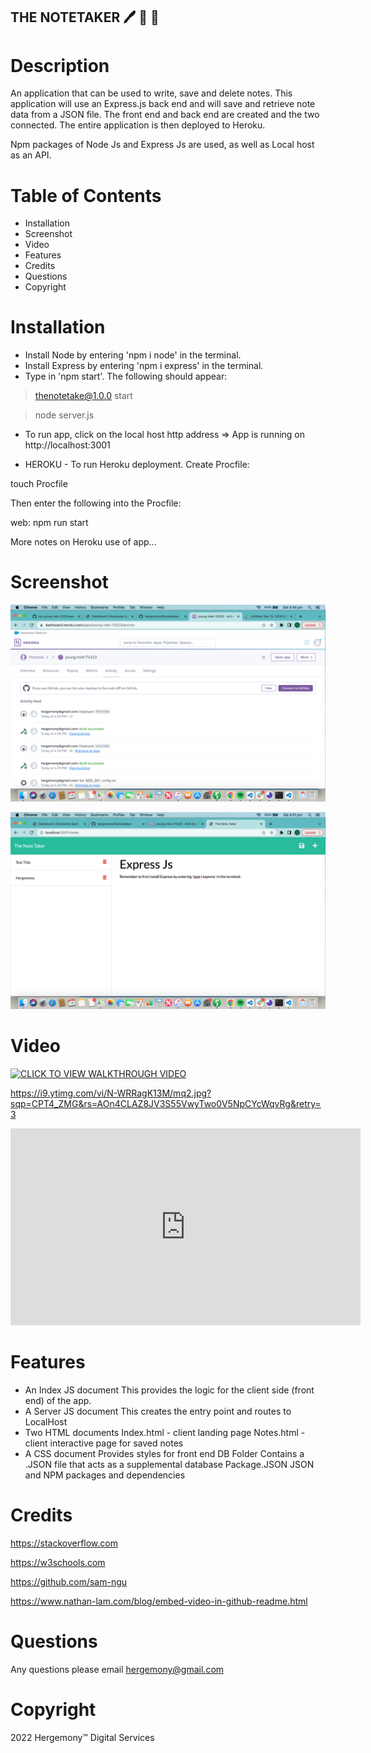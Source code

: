 ## THE NOTETAKER 🖊️ 📝 💭 ##

# Description
An application that can be used to write, save and delete notes.
This application will use an Express.js back end and will save and retrieve note data from a JSON file. The front end and back end are created and the two connected. The entire application is then deployed to Heroku. 

Npm packages of Node Js and Express Js are used, as well as Local host as an API.

# Table of Contents
* Installation
* Screenshot
* Video
* Features
* Credits
* Questions
* Copyright


# Installation
- Install Node by entering 'npm i node' in the terminal.
- Install Express by entering 'npm i express' in the terminal.
- Type in 'npm start'. The following should appear:
> thenotetake@1.0.0 start

> node server.js
- To run app, click on the local host http address => App is running on http://localhost:3001

- HEROKU - To run Heroku deployment. Create Procfile:

touch Procfile

Then enter the following into the Procfile:

web: npm run start 

More notes on Heroku use of app...

# Screenshot
![alt text](https://github.com/hergemony/thenotetaker/blob/main/image/Screen%20Shot%202022-05-14%20at%204.44.46%20pm.png?raw=true)


![alt text](https://github.com/hergemony/thenotetaker/blob/main/image/Screen%20Shot%202022-05-14%20at%204.51.07%20pm.png?raw=true)


# Video
[![CLICK TO VIEW WALKTHROUGH VIDEO](https://img.youtube.com/vi/VIDEO-ID/0.jpg)](https://youtu.be/N-WRRagK13M)

https://i9.ytimg.com/vi/N-WRRagK13M/mq2.jpg?sqp=CPT4_ZMG&rs=AOn4CLAZ8JV3S55VwyTwo0V5NpCYcWqvRg&retry=3

<iframe width="560" height="315" src="https://www.youtube.com/embed/N-WRRagK13M" title="YouTube video player" frameborder="0" allow="accelerometer; autoplay; clipboard-write; encrypted-media; gyroscope; picture-in-picture" allowfullscreen></iframe>

# Features
- An Index JS document
This provides the logic for the client side (front end) of the app.
- A Server JS document
This creates the entry point and routes to LocalHost
- Two HTML documents
Index.html - client landing page
Notes.html - client interactive page for saved notes
- A CSS document
Provides styles for front end
DB Folder
Contains a .JSON file that acts as a supplemental database
Package.JSON
JSON and NPM packages and dependencies

# Credits
https://stackoverflow.com 

https://w3schools.com 

https://github.com/sam-ngu 

https://www.nathan-lam.com/blog/embed-video-in-github-readme.html

# Questions
Any questions please email hergemony@gmail.com

# Copyright
2022 Hergemony™️ Digital Services